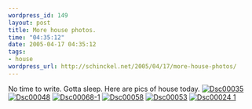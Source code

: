 ```yaml
--- 
wordpress_id: 149
layout: post
title: More house photos.
time: "04:35:12"
date: 2005-04-17 04:35:12
tags: 
- house
wordpress_url: http://schinckel.net/2005/04/17/more-house-photos/
---
```

No time to write. Gotta sleep. Here are pics of house today. [![Dsc00035][1]][2] [![Dsc00048][3]][4] [![Dsc00068-1][5]][6] [![Dsc00058][7]][8] [![Dsc00053][9]][10] [![Dsc00024 1][11]][12]

   [1]: /images/images/DSC00035-tm.jpg
   [2]: /images/images/DSC00035.jpg
   [3]: /images/images/DSC00048-tm.jpg
   [4]: /images/images/DSC00048.jpg
   [5]: /images/images/DSC00068-1-tm.jpg
   [6]: /images/images/DSC00068-1.jpg
   [7]: /images/images/DSC00058-tm.jpg
   [8]: /images/images/DSC00058.jpg
   [9]: /images/images/DSC00053-tm.jpg
   [10]: /images/images/DSC00053.jpg
   [11]: /images/images/DSC00024_1-tm.jpg
   [12]: /images/images/DSC00024_1.jpg


